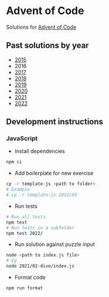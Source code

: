 # Advent of Code

Solutions for [Advent of Code](https://adventofcode.com)

## Past solutions by year

- [2015](2015)
- 2016
- [2017](2017)
- [2018](2018)
- [2019](2019)
- [2020](2020)
- [2021](2021)
- [2022](2022)

## Development instructions

### JavaScript

- Install dependencies

```sh
npm ci
```

- Add boilerplate for new exercise

```sh
cp -r template-js <path to folder>
# Example
# cp -r template-js 2022/05
```

- Run tests

```sh
# Run all tests
npm test
# Run tests in a subfolder
npm test 2022/
```

- Run solution against puzzle input

```sh
node <path to index.js file>
# Eg
node 2021/02-dive/index.js
```

- Format code

```sh
npm run format
```
